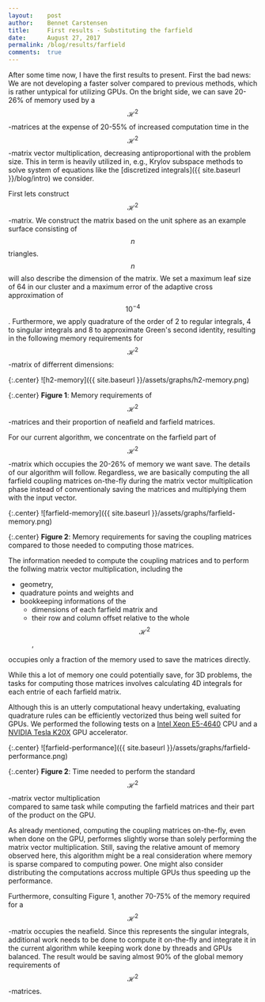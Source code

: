 ```yaml
---
layout:    post
author:    Bennet Carstensen
title:     First results - Substituting the farfield
date:      August 27, 2017
permalink: /blog/results/farfield
comments:  true
---
```


<!-- lint disable no-shortcut-reference-link
                  no-shortcut-reference-image
                  no-undefined-references-->

After some time now, I have the first results to present. First the bad news: We
are not developing a faster solver compared to previous methods, which is rather
untypical for utilizing GPUs. On the bright side, we can save 20-26% of memory
used by a $$\mathcal{H}^2$$-matrices at the expense of 20-55% of increased
computation time in the $$\mathcal{H}^2$$-matrix vector multiplication,
decreasing antiproportional with the problem size. This in term is heavily
utilized in, e.g., Krylov subspace methods to solve system of equations like the
[discretized integrals]({{ site.baseurl }}/blog/intro) we consider.

<!--more-->

First lets construct $$\mathcal{H}^2$$-matrix. We construct the matrix based
on the unit sphere as an example surface consisting of $$n$$ triangles. $$n$$
will also describe the dimension of the matrix. We set a maximum leaf size of
64 in our cluster and a maximum error of the adaptive cross approximation of
$$10^{-4}$$. Furthermore, we apply quadrature of the order of 2 to regular
integrals, 4 to singular integrals and 8 to approximate Green's second identity,
resulting in the following memory requirements for $$\mathcal{H}^2$$-matrix of
differrent dimensions:

{:.center}
![h2-memory]({{ site.baseurl }}/assets/graphs/h2-memory.png)

{:.center}
**Figure 1**: Memory requirements of $$\mathcal{H}^2$$-matrices and their
proportion of neafield and farfield matrices.

For our current algorithm, we concentrate on the farfield part of
$$\mathcal{H}^2$$-matrix which occupies the 20-26% of memory we want save.
The details of our algorithm will follow. Regardless, we are basically computing
the all farfield coupling matrices on-the-fly during the matrix vector
multiplication phase instead of conventionaly saving the matrices and
multiplying them with the input vector.

{:.center}
![farfield-memory]({{ site.baseurl }}/assets/graphs/farfield-memory.png)

{:.center}
**Figure 2**: Memory requirements for saving the coupling matrices compared to
              those needed to computing those matrices.

The information needed to compute the coupling matrices and to perform the
follwing matrix vector multiplication, including the
*   geometry,
*   quadrature points and weights and
*   bookkeeping informations of the
    *   dimensions of each farfield matrix and
    *   their row and column offset relative to the whole $$\mathcal{H}^2$$,

occupies only a fraction of the memory used to save the matrices directly.

While this a lot of memory one could potentially save, for 3D problems, the
tasks for computing those matrices involves calculating 4D integrals for each
entrie of each farfield matrix.

Although this is an utterly computational heavy undertaking, evaluating
quadrature rules can be efficiently vectorized thus being well suited for GPUs.
We performed the following tests on a
[Intel Xeon E5-4640](https://ark.intel.com/de/products/64603/Intel-Xeon-Processor-E5-4640-20M-Cache-2_40-GHz-8_00-GTs-Intel-QPI)
CPU and a [NVIDIA Tesla K20X](http://international.download.nvidia.com/tesla/pdf/tesla-k20x-board-spec.pdf)
GPU accelerator.

{:.center}
![farfield-performance]({{ site.baseurl }}/assets/graphs/farfield-performance.png)

{:.center}
**Figure 2**: Time needed to perform the standard $$\mathcal{H}^2$$-matrix
              vector multiplication  
              compared to same task while computing the farfield matrices and
              their part of the product on the GPU.

As already mentioned, computing the coupling matrices on-the-fly, even when done
on the GPU, performes slightly worse than solely performing the matrix vector
multiplication. Still, saving the relative amount of memory observed here, this
algorithm might be a real consideration where memory is sparse compared to
computing power. One might also consider distributing the computations accross
multiple GPUs thus speeding up the performance.

Furthermore, consulting Figure 1, another 70-75% of the memory required for a
$$\mathcal{H}^2$$-matrix occupies the neafield. Since this represents the
singular integrals, additional work needs to be done to compute it on-the-fly
and integrate it in the current algorithm while keeping work done by threads
and GPUs balanced. The result would be saving almost 90% of the global
memory requirements of $$\mathcal{H}^2$$-matrices.

